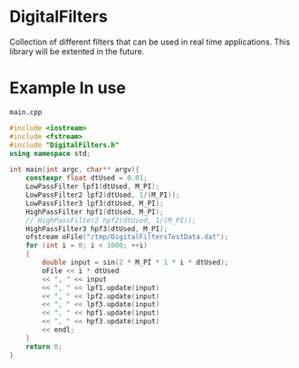 # DigitalFilters

Collection of different filters that can be used in real time applications. This library will be extented in the future.

# Example In use
`main.cpp`
``` C++
#include <iostream>
#include <fstream>
#include "DigitalFilters.h"
using namespace std;

int main(int argc, char** argv){
	constexpr float dtUsed = 0.01;
	LowPassFilter lpf1(dtUsed, M_PI);
	LowPassFilter2 lpf2(dtUsed, 1/(M_PI));
	LowPassFilter3 lpf3(dtUsed, M_PI);
	HighPassFilter hpf1(dtUsed, M_PI);
	// HighPassFilter2 hpf2(dtUsed, 1/(M_PI));
	HighPassFilter3 hpf3(dtUsed, M_PI);
	ofstream oFile("/tmp/DigitalFiltersTestData.dat");
	for (int i = 0; i < 1000; ++i)
	{
		double input = sin(2 * M_PI * 1 * i * dtUsed);
		oFile << i * dtUsed
		<< ", " << input
		<< ", " << lpf1.update(input)
		<< ", " << lpf2.update(input)
		<< ", " << lpf3.update(input)
		<< ", " << hpf1.update(input)
		<< ", " << hpf3.update(input)
		<< endl;
	}
	return 0;
}
```

